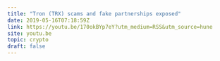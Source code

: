 ```yaml
---
title: "Tron (TRX) scams and fake partnerships exposed"
date: 2019-05-16T07:18:59Z
link: https://youtu.be/170okBYp7eY?utm_medium=RSS&utm_source=hune
site: youtu.be
topic: crypto
draft: false
---
```

